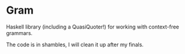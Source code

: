 # Gram

Haskell library (including a QuasiQuoter!) for working with context-free grammars.

The code is in shambles, I will clean it up after my finals.
